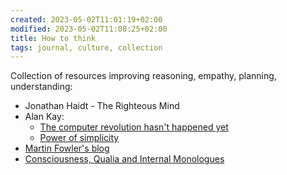 ```yaml
---
created: 2023-05-02T11:01:19+02:00
modified: 2023-05-02T11:08:25+02:00
title: How to think
tags: journal, culture, collection
---
```


Collection of resources improving reasoning, empathy, planning, understanding:

- Jonathan Haidt - The Righteous Mind
- Alan Kay:
    - [The computer revolution hasn't happened yet](https://invidious.baczek.me/watch?v=oKg1hTOQXoY)
    - [Power of simplicity](https://invidious.baczek.me/watch?v=NdSD07U5uBs)
- [Martin Fowler's blog](https://martinfowler.com/)
- [Consciousness, Qualia and Internal Monologues](https://youtu.be/qd1LG_2Fthk)
